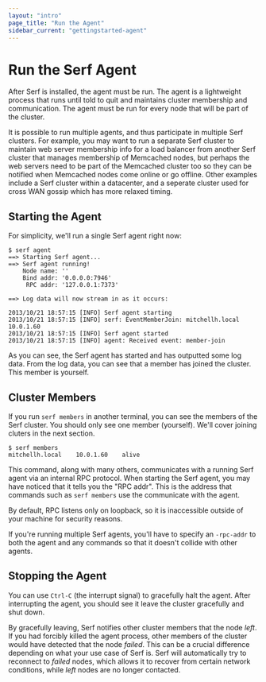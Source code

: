 ```yaml
---
layout: "intro"
page_title: "Run the Agent"
sidebar_current: "gettingstarted-agent"
---
```


# Run the Serf Agent

After Serf is installed, the agent must be run. The agent is a lightweight
process that runs until told to quit and maintains cluster membership
and communication. The agent must be run for every node that will be part of
the cluster.

It is possible to run multiple agents, and thus participate in multiple Serf
clusters. For example, you may want to run a separate Serf cluster to
maintain web server membership info for a load balancer from another Serf
cluster that manages membership of Memcached nodes, but perhaps the web
servers need to be part of the Memcached cluster too so they can be notified
when Memcached nodes come online or go offline. Other examples include a Serf
cluster within a datacenter, and a seperate cluster used for cross WAN gossip
which has more relaxed timing.

## Starting the Agent

For simplicity, we'll run a single Serf agent right now:

```
$ serf agent
==> Starting Serf agent...
==> Serf agent running!
    Node name: ''
    Bind addr: '0.0.0.0:7946'
     RPC addr: '127.0.0.1:7373'

==> Log data will now stream in as it occurs:

2013/10/21 18:57:15 [INFO] Serf agent starting
2013/10/21 18:57:15 [INFO] serf: EventMemberJoin: mitchellh.local 10.0.1.60
2013/10/21 18:57:15 [INFO] Serf agent started
2013/10/21 18:57:15 [INFO] agent: Received event: member-join
```

As you can see, the Serf agent has started and has outputted some log
data. From the log data, you can see that a member has joined the cluster.
This member is yourself.

## Cluster Members

If you run `serf members` in another terminal, you can see the members of
the Serf cluster. You should only see one member (yourself). We'll cover
joining cluters in the next section.

```
$ serf members
mitchellh.local    10.0.1.60    alive
```

This command, along with many others, communicates with a running Serf
agent via an internal RPC protocol. When starting the Serf agent, you
may have noticed that it tells you the "RPC addr". This is the address
that commands such as `serf members` use the communicate with the agent.

By default, RPC listens only on loopback, so it is inaccessible outside
of your machine for security reasons.

If you're running multiple Serf agents, you'll have to specify
an `-rpc-addr` to both the agent and any commands so that it doesn't
collide with other agents.

## Stopping the Agent

You can use `Ctrl-C` (the interrupt signal) to gracefully halt the agent.
After interrupting the agent, you should see it leave the cluster gracefully
and shut down.

By gracefully leaving, Serf notifies other cluster members that the
node _left_. If you had forcibly killed the agent process, other members
of the cluster would have detected that the node _failed_. This can be a
crucial difference depending on what your use case of Serf is. Serf will
automatically try to reconnect to _failed_ nodes, which allows it to recover
from certain network conditions, while _left_ nodes are no longer contacted.

